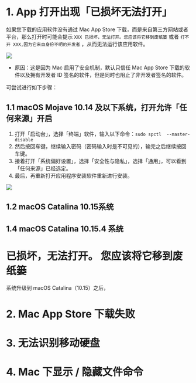 # 1. App 打开出现「已损坏无法打开」

如果您下载的应用软件没有通过 Mac App Store 下载，而是来自第三方网站或者平台，那么打开时可能会提示 `XXX 已损坏，无法打开。您应该将它移到废纸篓` 或者 `打不开 XXX,因为它来自身份不明的开发者` ，从而无法运行该应用软件。

![](http://qncdn.bujige.net/images/20200716181853.jpg)

- 原因：这是因为 Mac 启用了安全机制，默认只信任 Mac App Store 下载的软件以及拥有开发者 ID 签名的软件，但是同时也阻止了非开发者签名的软件。

可尝试进行如下步骤：

## 1.1 macOS Mojave 10.14 及以下系统，打开允许「任何来源」开启

1. 打开「启动台」，选择「终端」软件，输入以下命令：`sudo spctl  --master-disable ` 
2. 然后按回车键，继续输入密码（密码输入时是不可见的），输完之后继续按回车键。
3. 接着打开「系统偏好设置」，选择「安全性与隐私」，选择「通用」，可以看到「任何来源」已经选定。
4. 最后，再重新打开应用程序安装软件重新进行安装。

![](http://qncdn.bujige.net/images/20200716182036.jpg)

## 1.2 macOS Catalina 10.15系统



## 1.4 macOS Catalina 10.15.4 系统



# 已损坏，无法打开。 您应该将它移到废纸篓



系统升级到 macOS Catalina（10.15）之后，

# 2. Mac App Store 下载失败

# 3. 无法识别移动硬盘

# 4. Mac 下显示 / 隐藏文件命令

